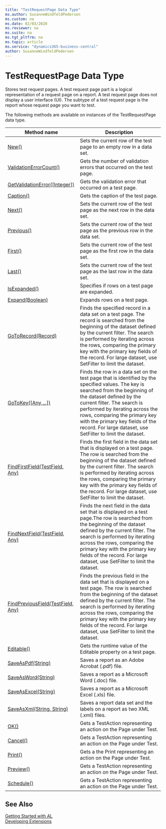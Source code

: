 ```yaml
---
title: "TestRequestPage Data Type"
ms.author: SusanneWindfeldPedersen
ms.custom: na
ms.date: 02/03/2020
ms.reviewer: na
ms.suite: na
ms.tgt_pltfrm: na
ms.topic: article
ms.service: "dynamics365-business-central"
author: SusanneWindfeldPedersen
---
```

[//]: # (START>DO_NOT_EDIT)
[//]: # (IMPORTANT:Do not edit any of the content between here and the END>DO_NOT_EDIT.)
[//]: # (Any modifications should be made in the .xml files in the ModernDev repo.)
# TestRequestPage Data Type
Stores test request pages. A test request page part is a logical representation of a request page on a report. A test request page does not display a user interface (UI). The subtype of a test request page is the report whose request page you want to test.



The following methods are available on instances of the TestRequestPage data type.

|Method name|Description|
|-----------|-----------|
|[New()](testrequestpage-new-method.md)|Sets the current row of the test page to an empty row in a data set.|
|[ValidationErrorCount()](testrequestpage-validationerrorcount-method.md)|Gets the number of validation errors that occurred on the test page.|
|[GetValidationError([Integer])](testrequestpage-getvalidationerror-method.md)|Gets the validation error that occurred on a test page.|
|[Caption()](testrequestpage-caption-method.md)|Gets the caption of the test page.|
|[Next()](testrequestpage-next-method.md)|Sets the current row of the test page as the next row in the data set.|
|[Previous()](testrequestpage-previous-method.md)|Sets the current row of the test page as the previous row in the data set.|
|[First()](testrequestpage-first-method.md)|Sets the current row of the test page as the first row in the data set.|
|[Last()](testrequestpage-last-method.md)|Sets the current row of the test page as the last row in the data set.|
|[IsExpanded()](testrequestpage-isexpanded-method.md)|Specifies if rows on a test page are expanded.|
|[Expand(Boolean)](testrequestpage-expand-method.md)|Expands rows on a test page.|
|[GoToRecord(Record)](testrequestpage-gotorecord-method.md)|Finds the specified record in a data set on a test page. The record is searched from the beginning of the dataset defined by the current filter. The search is performed by iterating across the rows, comparing the primary key with the primary key fields of the record. For large dataset, use SetFilter to limit the dataset.|
|[GoToKey([Any,...])](testrequestpage-gotokey-method.md)|Finds the row in a data set on the test page that is identified by the specified values. The key is searched from the beginning of the dataset defined by the current filter. The search is performed by iterating across the rows, comparing the primary key with the primary key fields of the record. For large dataset, use SetFilter to limit the dataset.|
|[FindFirstField(TestField, Any)](testrequestpage-findfirstfield-method.md)|Finds the first field in the data set that is displayed on a test page. The row is searched from the beginning of the dataset defined by the current filter. The search is performed by iterating across the rows, comparing the primary key with the primary key fields of the record. For large dataset, use SetFilter to limit the dataset.|
|[FindNextField(TestField, Any)](testrequestpage-findnextfield-method.md)|Finds the next field in the data set that is displayed on a test page.The row is searched from the beginning of the dataset defined by the current filter. The search is performed by iterating across the rows, comparing the primary key with the primary key fields of the record. For large dataset, use SetFilter to limit the dataset.|
|[FindPreviousField(TestField, Any)](testrequestpage-findpreviousfield-method.md)|Finds the previous field in the data set that is displayed on a test page. The row is searched from the beginning of the dataset defined by the current filter. The search is performed by iterating across the rows, comparing the primary key with the primary key fields of the record. For large dataset, use SetFilter to limit the dataset.|
|[Editable()](testrequestpage-editable-method.md)|Gets the runtime value of the Editable property on a test page.|
|[SaveAsPdf(String)](testrequestpage-saveaspdf-method.md)|Saves a report as an Adobe Acrobat (.pdf) file.|
|[SaveAsWord(String)](testrequestpage-saveasword-method.md)|Saves a report as a Microsoft Word (.doc) file.|
|[SaveAsExcel(String)](testrequestpage-saveasexcel-method.md)|Saves a report as a Microsoft Excel (.xls) file.|
|[SaveAsXml(String, String)](testrequestpage-saveasxml-method.md)|Saves a report data set and the labels on a report as two XML (.xml) files.|
|[OK()](testrequestpage-ok-method.md)|Gets a TestAction representing an action on the Page under Test.|
|[Cancel()](testrequestpage-cancel-method.md)|Gets a TestAction representing an action on the Page under Test.|
|[Print()](testrequestpage-print-method.md)|Gets a the Print representing an action on the Page under Test.|
|[Preview()](testrequestpage-preview-method.md)|Gets a TestAction representing an action on the Page under Test.|
|[Schedule()](testrequestpage-schedule-method.md)|Gets a TestAction representing an action on the Page under Test.|

[//]: # (IMPORTANT: END>DO_NOT_EDIT)
## See Also  
[Getting Started with AL](../../devenv-get-started.md)  
[Developing Extensions](../../devenv-dev-overview.md)  